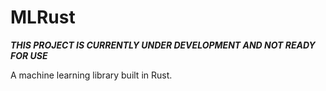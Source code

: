 # MLRust
***THIS PROJECT IS CURRENTLY UNDER DEVELOPMENT AND NOT READY FOR USE*** 

A machine learning library built in Rust.

